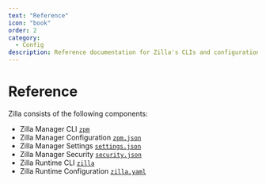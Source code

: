 ```yaml
---
text: "Reference"
icon: "book"
order: 2
category:
  - Config
description: Reference documentation for Zilla's CLIs and configuration formats.
---
```


# Reference

Zilla consists of the following components:

* Zilla Manager CLI [`zpm`](manager/zpm-cli.md)
* Zilla Manager Configuration [`zpm.json`](manager/README.md)
* Zilla Manager Settings [`settings.json`](manager/README.md#settings)
* Zilla Manager Security [`security.json`](manager/README.md#security)
* Zilla Runtime CLI [`zilla`](config/zilla-cli.md)
* Zilla Runtime Configuration [`zilla.yaml`](config/README.md)
